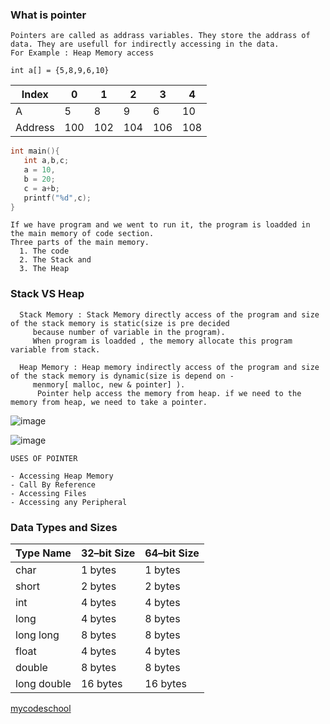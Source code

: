 ### What is pointer
```
Pointers are called as addrass variables. They store the addrass of data. They are usefull for indirectly accessing in the data.
For Example : Heap Memory access
```
```
int a[] = {5,8,9,6,10}
```

|Index   | 0 | 1 | 2 | 3 | 4 |
| ------ | - | - | - | - |-- |
|A       | 5 | 8 | 9 |6  |10 |
|Address |100|102|104|106|108|
```c++
int main(){
   int a,b,c;
   a = 10,
   b = 20;
   c = a+b;
   printf("%d",c);
}
```
```
If we have program and we went to run it, the program is loadded in the main memory of code section.
Three parts of the main memory.
  1. The code
  2. The Stack and 
  3. The Heap
```
### Stack VS Heap
```
  Stack Memory : Stack Memory directly access of the program and size of the stack memory is static(size is pre decided
     because number of variable in the program).
     When program is loadded , the memory allocate this program variable from stack.
     
  Heap Memory : Heap memory indirectly access of the program and size of the stack memory is dynamic(size is depend on -
     menmory[ malloc, new & pointer] ).
      Pointer help access the memory from heap. if we need to the memory from heap, we need to take a pointer.
```
![image](https://user-images.githubusercontent.com/59710234/174209936-cf657073-a8af-4702-b1f7-460b08bf93e6.png)

![image](https://user-images.githubusercontent.com/59710234/174203517-6680b0d5-198f-4d74-b5c4-585ddc329de2.png)

```
USES OF POINTER

- Accessing Heap Memory
- Call By Reference
- Accessing Files
- Accessing any Peripheral
```

### Data Types and Sizes

| Type Name     | 32–bit Size   | 64–bit Size   |
| ------------- | ------------- | ------------- |
| char          |    1 bytes    |    1 bytes    |
| short         |    2 bytes    |    2 bytes    |
| int           |    4 bytes    |    4 bytes    |
| long          |    4 bytes    |    8 bytes    |
| long long     |    8 bytes    |    8 bytes    | 
| float         |    4 bytes    |    4  bytes   |
| double        |    8 bytes    |    8  bytes   |
| long double   |    16 bytes   |    16 bytes   |

[mycodeschool](https://www.youtube.com/playlist?list=PL2_aWCzGMAwLZp6LMUKI3cc7pgGsasm2_)

